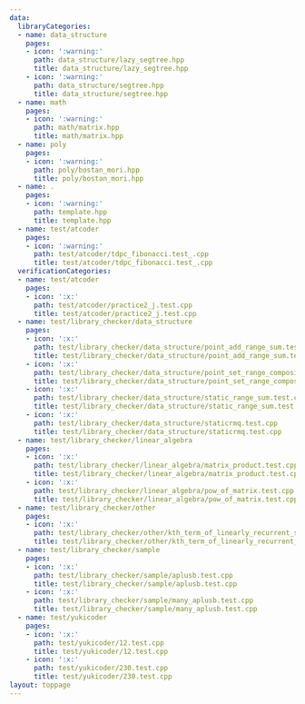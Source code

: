 ```yaml
---
data:
  libraryCategories:
  - name: data_structure
    pages:
    - icon: ':warning:'
      path: data_structure/lazy_segtree.hpp
      title: data_structure/lazy_segtree.hpp
    - icon: ':warning:'
      path: data_structure/segtree.hpp
      title: data_structure/segtree.hpp
  - name: math
    pages:
    - icon: ':warning:'
      path: math/matrix.hpp
      title: math/matrix.hpp
  - name: poly
    pages:
    - icon: ':warning:'
      path: poly/bostan_mori.hpp
      title: poly/bostan_mori.hpp
  - name: .
    pages:
    - icon: ':warning:'
      path: template.hpp
      title: template.hpp
  - name: test/atcoder
    pages:
    - icon: ':warning:'
      path: test/atcoder/tdpc_fibonacci.test_.cpp
      title: test/atcoder/tdpc_fibonacci.test_.cpp
  verificationCategories:
  - name: test/atcoder
    pages:
    - icon: ':x:'
      path: test/atcoder/practice2_j.test.cpp
      title: test/atcoder/practice2_j.test.cpp
  - name: test/library_checker/data_structure
    pages:
    - icon: ':x:'
      path: test/library_checker/data_structure/point_add_range_sum.test.cpp
      title: test/library_checker/data_structure/point_add_range_sum.test.cpp
    - icon: ':x:'
      path: test/library_checker/data_structure/point_set_range_composite.test.cpp
      title: test/library_checker/data_structure/point_set_range_composite.test.cpp
    - icon: ':x:'
      path: test/library_checker/data_structure/static_range_sum.test.cpp
      title: test/library_checker/data_structure/static_range_sum.test.cpp
    - icon: ':x:'
      path: test/library_checker/data_structure/staticrmq.test.cpp
      title: test/library_checker/data_structure/staticrmq.test.cpp
  - name: test/library_checker/linear_algebra
    pages:
    - icon: ':x:'
      path: test/library_checker/linear_algebra/matrix_product.test.cpp
      title: test/library_checker/linear_algebra/matrix_product.test.cpp
    - icon: ':x:'
      path: test/library_checker/linear_algebra/pow_of_matrix.test.cpp
      title: test/library_checker/linear_algebra/pow_of_matrix.test.cpp
  - name: test/library_checker/other
    pages:
    - icon: ':x:'
      path: test/library_checker/other/kth_term_of_linearly_recurrent_sequence.test.cpp
      title: test/library_checker/other/kth_term_of_linearly_recurrent_sequence.test.cpp
  - name: test/library_checker/sample
    pages:
    - icon: ':x:'
      path: test/library_checker/sample/aplusb.test.cpp
      title: test/library_checker/sample/aplusb.test.cpp
    - icon: ':x:'
      path: test/library_checker/sample/many_aplusb.test.cpp
      title: test/library_checker/sample/many_aplusb.test.cpp
  - name: test/yukicoder
    pages:
    - icon: ':x:'
      path: test/yukicoder/12.test.cpp
      title: test/yukicoder/12.test.cpp
    - icon: ':x:'
      path: test/yukicoder/230.test.cpp
      title: test/yukicoder/230.test.cpp
layout: toppage
---
```

